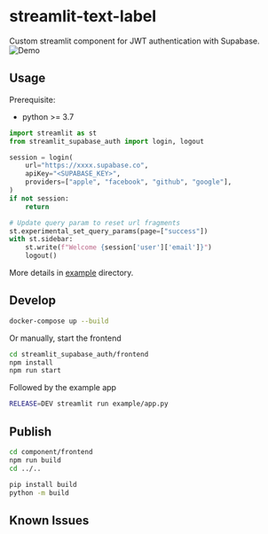 # streamlit-text-label

Custom streamlit component for JWT authentication with Supabase.
![Demo](https://user-images.githubusercontent.com/1639722/164980408-22bbd548-348d-449b-8865-b024f9fe7a68.png)

## Usage

Prerequisite:

- python >= 3.7

```python
import streamlit as st
from streamlit_supabase_auth import login, logout

session = login(
    url="https://xxxx.supabase.co",
    apiKey="<SUPABASE_KEY>",
    providers=["apple", "facebook", "github", "google"],
)
if not session:
    return

# Update query param to reset url fragments
st.experimental_set_query_params(page=["success"])
with st.sidebar:
    st.write(f"Welcome {session['user']['email']}")
    logout()
```

More details in [example](example/app.py) directory.

## Develop

```bash
docker-compose up --build
```

Or manually, start the frontend

```bash
cd streamlit_supabase_auth/frontend
npm install
npm run start
```

Followed by the example app

```bash
RELEASE=DEV streamlit run example/app.py
```

## Publish

```bash
cd component/frontend
npm run build
cd ../..

pip install build
python -m build
```

## Known Issues
